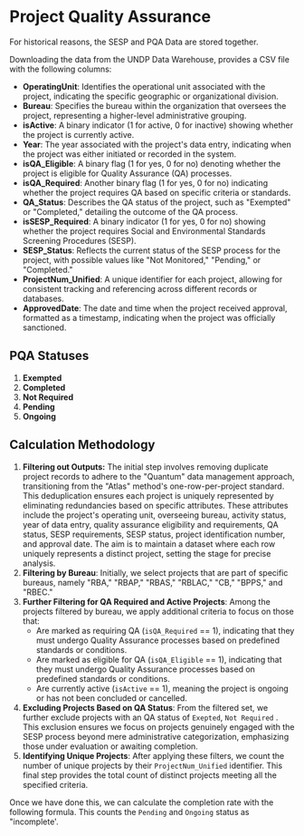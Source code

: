 # Project Quality Assurance

For historical reasons, the SESP and PQA Data are stored together.

Downloading the data from the UNDP Data Warehouse, provides a CSV file with the following columns:

* **OperatingUnit**: Identifies the operational unit associated with the project, indicating the specific geographic or organizational division.
* **Bureau**: Specifies the bureau within the organization that oversees the project, representing a higher-level administrative grouping.
* **isActive**: A binary indicator (1 for active, 0 for inactive) showing whether the project is currently active.
* **Year**: The year associated with the project's data entry, indicating when the project was either initiated or recorded in the system.
* **isQA\_Eligible**: A binary flag (1 for yes, 0 for no) denoting whether the project is eligible for Quality Assurance (QA) processes.
* **isQA\_Required**: Another binary flag (1 for yes, 0 for no) indicating whether the project requires QA based on specific criteria or standards.
* **QA\_Status**: Describes the QA status of the project, such as "Exempted" or "Completed," detailing the outcome of the QA process.
* **isSESP\_Required**: A binary indicator (1 for yes, 0 for no) showing whether the project requires Social and Environmental Standards Screening Procedures (SESP).
* **SESP\_Status**: Reflects the current status of the SESP process for the project, with possible values like "Not Monitored," "Pending," or "Completed."
* **ProjectNum\_Unified**: A unique identifier for each project, allowing for consistent tracking and referencing across different records or databases.
* **ApprovedDate**: The date and time when the project received approval, formatted as a timestamp, indicating when the project was officially sanctioned.

## PQA Statuses

1. **Exempted**
2. **Completed**
3. **Not Required**
4. **Pending**
5. **Ongoing**



## Calculation Methodology&#x20;

1. **Filtering out Outputs:**  The initial step involves removing duplicate project records to adhere to the "Quantum" data management approach, transitioning from the "Atlas" method's one-row-per-project standard. This deduplication ensures each project is uniquely represented by eliminating redundancies based on specific attributes. These attributes include the project's operating unit, overseeing bureau, activity status, year of data entry, quality assurance eligibility and requirements, QA status, SESP requirements, SESP status, project identification number, and approval date. The aim is to maintain a dataset where each row uniquely represents a distinct project, setting the stage for precise analysis.
2. **Filtering by Bureau**: Initially, we select projects that are part of specific bureaus, namely "RBA," "RBAP," "RBAS," "RBLAC," "CB," "BPPS," and "RBEC."&#x20;
3. **Further Filtering for QA Required and Active Projects**: Among the projects filtered by bureau, we apply additional criteria to focus on those that:
   * Are marked as requiring QA (`isQA_Required` == 1), indicating that they must undergo Quality Assurance processes based on predefined standards or conditions.
   * Are marked as eligible for QA (`isQA_Eligible` == 1), indicating that they must undergo Quality Assurance processes based on predefined standards or conditions.
   * Are currently active (`isActive` == 1), meaning the project is ongoing or has not been concluded or cancelled.
4. **Excluding Projects Based on QA Status**: From the filtered set, we further exclude projects with an QA status of  `Exepted`,  `Not Required` . This exclusion ensures we focus on projects genuinely engaged with the SESP process beyond mere administrative categorization, emphasizing those under evaluation or awaiting completion.
5. **Identifying Unique Projects**: After applying these filters, we count the number of unique projects by their `ProjectNum_Unified` identifier. This final step provides the total count of distinct projects meeting all the specified criteria.

Once we have done this, we can calculate the completion rate with the following formula. This counts the `Pending` and `Ongoing` status as "incomplete'.

